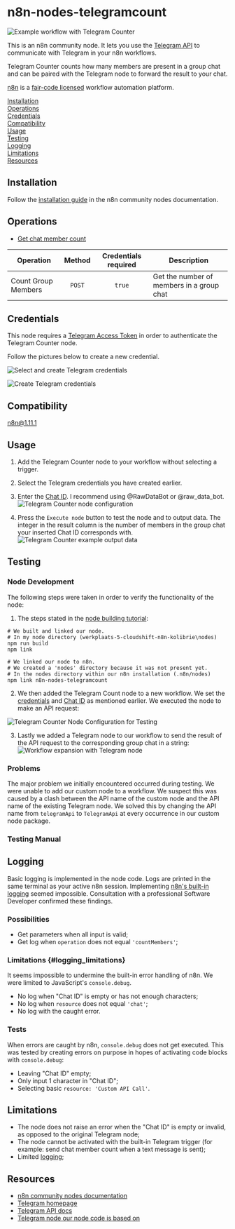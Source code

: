 # n8n-nodes-telegramcount

![Example workflow with Telegram Counter](assets/exampleworkflow.png)

This is an n8n community node. It lets you use the [Telegram API](https://core.telegram.org/api) to communicate with Telegram in your n8n workflows.

Telegram Counter counts how many members are present in a group chat and can be paired with the Telegram node to forward the result to your chat.

[n8n](https://n8n.io/) is a [fair-code licensed](https://docs.n8n.io/reference/license/) workflow automation platform.

[Installation](#installation)  
[Operations](#operations)  
[Credentials](#credentials)  
[Compatibility](#compatibility)  
[Usage](#usage)  
[Testing](#testing)  
[Logging](#logging)  
[Limitations](#limitations)  
[Resources](#resources)

## Installation

Follow the [installation guide](https://docs.n8n.io/integrations/community-nodes/installation/) in the n8n community nodes documentation.

## Operations

*   [Get chat member count](https://core.telegram.org/bots/api#getchatmembercount/)

| Operation | Method | Credentials required | Description |
|-----------|:-----------:|:---------------------:|-----------|
| Count Group Members | `POST` | `true` | Get the number of members in a group chat |

## Credentials

This node requires a [Telegram Access Token](https://docs.n8n.io/integrations/builtin/credentials/telegram/) in order to authenticate the Telegram Counter node.

Follow the pictures below to create a new credential.

![Select and create Telegram credentials](assets/telegramcredentials0.png)

![Create Telegram credentials](assets/telegramcredentials.png)

## Compatibility

n8n@1.11.1

## Usage

1.  Add the Telegram Counter node to your workflow without selecting a trigger.
    
2.  Select the Telegram credentials you have created earlier.
    
3.  Enter the [Chat ID](https://docs.n8n.io/integrations/builtin/app-nodes/n8n-nodes-base.telegram/#get-the-chat-id). I recommend using @RawDataBot or @raw\_data\_bot.  
    ![Telegram Counter node configuration](assets/configuration.png)
    
4.  Press the `Execute node` button to test the node and to output data. The integer in the result column is the number of members in the group chat your inserted Chat ID corresponds with.  
    ![Telegram Counter example output data](assets/outputdemo.png)
    

## Testing

### Node Development

The following steps were taken in order to verify the functionality of the node:

1.  The steps stated in the [node building tutorial](https://docs.n8n.io/integrations/creating-nodes/build/programmatic-style-node/#step-7-update-the-npm-package-details):  

```
# We built and linked our node.
# In my node directory (werkplaats-5-cloudshift-n8n-kolibrie\nodes)
npm run build
npm link
```    

```
# We linked our node to n8n.
# We created a 'nodes' directory because it was not present yet.
# In the nodes directory within our n8n installation (.n8n/nodes)
npm link n8n-nodes-telegramcount

```

2. We then added the Telegram Count node to a new workflow. We set the [credentials](#credentials) and [Chat ID](#usage) as mentioned earlier. We executed the node to make an API request:

![Telegram Counter Node Configuration for Testing](assets/testing_node.png)

3. Lastly we added a Telegram node to our workflow to send the result of the API request to the corresponding group chat in a string:
![Workflow expansion with Telegram node](assets/testing_telegram_message.png)

### Problems

The major problem we initially encountered occurred during testing. We were unable to add our custom node to a workflow. We suspect this was caused by a clash between the API name of the custom node and the API name of the existing Telegram node. We solved this by changing the API name from `telegramApi` to `TelegramApi` at every occurrence in our custom node package.

### Testing Manual

## Logging

Basic logging is implemented in the node code. Logs are printed in the same terminal as your active n8n session. Implementing [n8n's built-in logging](https://docs.n8n.io/hosting/logging-monitoring/logging/#logging-in-n8n) seemed impossible. Consultation with a professional Software Developer confirmed these findings.

### Possibilities

*   Get parameters when all input is valid;
*   Get log when `operation` does not equal `'countMembers'`;

### Limitations {#logging_limitations}

It seems impossible to undermine the built-in error handling of n8n. We were limited to JavaScript's `console.debug`.

*   No log when "Chat ID" is empty or has not enough characters;
*   No log when `resource` does not equal `'chat'`;
*   No log with the caught error.

### Tests

When errors are caught by n8n, `console.debug` does not get executed. This was tested by creating errors on purpose in hopes of activating code blocks with `console.debug`:

*   Leaving "Chat ID" empty;
*   Only input 1 character in "Chat ID";
*   Selecting basic `resource: 'Custom API Call'`.

## Limitations

* The node does not raise an error when the "Chat ID" is empty or invalid, as opposed to the original Telegram node;
* The node cannot be activated with the built-in Telegram trigger (for example: send chat member count when a text message is sent);
* Limited [logging](#logging_limitations);

## Resources

*   [n8n community nodes documentation](https://docs.n8n.io/integrations/community-nodes/)
*   [Telegram homepage](https://telegram.org/)
*   [Telegram API docs](https://core.telegram.org/api/)
* [Telegram node our node code is based on](https://github.com/n8n-io/n8n/tree/master/packages/nodes-base/nodes/Telegram)
